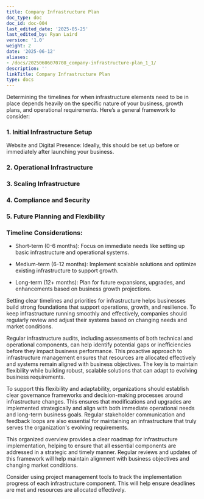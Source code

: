 ```yaml
---
title: Company Infrastructure Plan
doc_type: doc
doc_id: doc-004
last_edited_date: '2025-05-25'
last_edited_by: Ryan Laird
version: '1.0'
weight: 2
date: '2025-06-12'
aliases:
- /docs/20250606070708_company-infrastructure-plan_1_1/
description: ''
linkTitle: Company Infrastructure Plan
type: docs
---
```


Determining the timelines for when infrastructure elements need to be in place depends heavily on the specific nature of your business, growth plans, and operational requirements. Here’s a general framework to consider:

### 1. Initial Infrastructure Setup

Website and Digital Presence: Ideally, this should be set up before or immediately after launching your business.

<!-- Unsupported block type: to_do -->

<!-- Unsupported block type: to_do -->

### 2. Operational Infrastructure

<!-- Unsupported block type: to_do -->

<!-- Unsupported block type: to_do -->

<!-- Unsupported block type: to_do -->

<!-- Unsupported block type: to_do -->

### 3. Scaling Infrastructure

<!-- Unsupported block type: to_do -->

<!-- Unsupported block type: to_do -->

<!-- Unsupported block type: to_do -->

<!-- Unsupported block type: to_do -->

### 4. Compliance and Security

<!-- Unsupported block type: to_do -->

<!-- Unsupported block type: to_do -->

<!-- Unsupported block type: to_do -->

### 5. Future Planning and Flexibility

<!-- Unsupported block type: to_do -->

<!-- Unsupported block type: to_do -->

<!-- Unsupported block type: to_do -->

### Timeline Considerations:

- Short-term (0-6 months): Focus on immediate needs like setting up basic infrastructure and operational systems.

- Medium-term (6-12 months): Implement scalable solutions and optimize existing infrastructure to support growth.

- Long-term (12+ months): Plan for future expansions, upgrades, and enhancements based on business growth projections.

Setting clear timelines and priorities for infrastructure helps businesses build strong foundations that support operations, growth, and resilience. To keep infrastructure running smoothly and effectively, companies should regularly review and adjust their systems based on changing needs and market conditions.

Regular infrastructure audits, including assessments of both technical and operational components, can help identify potential gaps or inefficiencies before they impact business performance. This proactive approach to infrastructure management ensures that resources are allocated effectively and systems remain aligned with business objectives. The key is to maintain flexibility while building robust, scalable solutions that can adapt to evolving business requirements.

To support this flexibility and adaptability, organizations should establish clear governance frameworks and decision-making processes around infrastructure changes. This ensures that modifications and upgrades are implemented strategically and align with both immediate operational needs and long-term business goals. Regular stakeholder communication and feedback loops are also essential for maintaining an infrastructure that truly serves the organization's evolving requirements.

<!-- Unsupported block type: child_database -->

This organized overview provides a clear roadmap for infrastructure implementation, helping to ensure that all essential components are addressed in a strategic and timely manner. Regular reviews and updates of this framework will help maintain alignment with business objectives and changing market conditions.

Consider using project management tools to track the implementation progress of each infrastructure component. This will help ensure deadlines are met and resources are allocated effectively.

<!-- Unsupported block type: code -->
